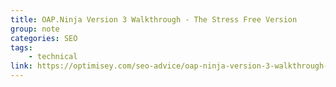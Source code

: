 ```yaml
---
title: OAP.Ninja Version 3 Walkthrough - The Stress Free Version
group: note
categories: SEO
tags:
    - technical
link: https://optimisey.com/seo-advice/oap-ninja-version-3-walkthrough-stress-free-version/
---
```

